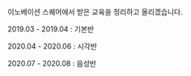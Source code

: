 
이노베이션 스퀘어에서 받은 교육을 정리하고 올리겠습니다.

2019.03 - 2019.04 : 기본반

2020.04 - 2020.06 : 시각반

2020.07 - 2020.08 : 음성반
